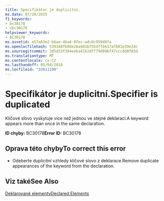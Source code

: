 ```yaml
---
title: Specifikátor je duplicitní.
ms.date: 07/20/2015
f1_keywords:
- bc30178
- vbc30178
helpviewer_keywords:
- BC30178
ms.assetid: e57a63e2-b6ae-4ba4-8fec-adc6c959d8fa
ms.openlocfilehash: 539348fb0de28a401b755dffb637afb81e39e34c
ms.sourcegitcommit: 3d5d33f384eeba41b2dff79d096f47ccc8d8f03d
ms.translationtype: MT
ms.contentlocale: cs-CZ
ms.lasthandoff: 05/04/2018
ms.locfileid: "33611199"
---
```

# <a name="specifier-is-duplicated"></a><span data-ttu-id="02489-102">Specifikátor je duplicitní.</span><span class="sxs-lookup"><span data-stu-id="02489-102">Specifier is duplicated</span></span>
<span data-ttu-id="02489-103">Klíčové slovo vyskytuje více než jednou ve stejné deklaraci.</span><span class="sxs-lookup"><span data-stu-id="02489-103">A keyword appears more than once in the same declaration.</span></span>  
  
 <span data-ttu-id="02489-104">**ID chyby:** BC30178</span><span class="sxs-lookup"><span data-stu-id="02489-104">**Error ID:** BC30178</span></span>  
  
## <a name="to-correct-this-error"></a><span data-ttu-id="02489-105">Oprava této chyby</span><span class="sxs-lookup"><span data-stu-id="02489-105">To correct this error</span></span>  
  
-   <span data-ttu-id="02489-106">Odeberte duplicitní vzhledy klíčové slovo z deklarace.</span><span class="sxs-lookup"><span data-stu-id="02489-106">Remove duplicate appearances of the keyword from the declaration.</span></span>  
  
## <a name="see-also"></a><span data-ttu-id="02489-107">Viz také</span><span class="sxs-lookup"><span data-stu-id="02489-107">See Also</span></span>  
 [<span data-ttu-id="02489-108">Deklarované elementy</span><span class="sxs-lookup"><span data-stu-id="02489-108">Declared Elements</span></span>](../../visual-basic/programming-guide/language-features/declared-elements/index.md)
